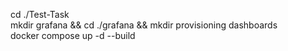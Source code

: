 cd ./Test-Task \
mkdir grafana && cd ./grafana && mkdir provisioning dashboards \
docker compose up -d --build
